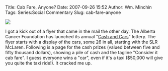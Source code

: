 Title: Cab Fare, Anyone?
Date: 2007-09-26 15:52
Author: Wm. Minchin
Tags: Series:Social Commentary
Slug: cab-fare-anyone

[![](http://2.bp.blogspot.com/_fWUoqQ2t4Js/RvrW9_My0iI/AAAAAAAAAdU/Gg3MlcrHDHs/s400/cab+fare.jpg)](http://2.bp.blogspot.com/_fWUoqQ2t4Js/RvrW9_My0iI/AAAAAAAAAdU/Gg3MlcrHDHs/s1600-h/cab+fare.jpg)

I got a kick out of a flyer that came in the mail the other day. The
Alberta Cancer Foundation has launched its annual "[Cash
and Cars](http://www.cashandcarslottery.ca/ "Cash and Cars")"
lottery. The flyer starts with a display of the cars, some 26 in all,
starting with the SLR McLaren. Following is a page for the cash prizes
(valued between five and fifty thousand dollars), showing a pile of cash
and the tagline "Consider it cab fare". I guess everyone wins a "car",
even if it's a taxi ($50,000 will give you quite the taxi ride!). It
cracked me up.
